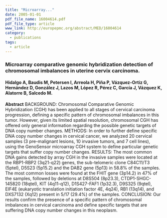 ```yaml
---
title: "Microarray..."
date: 2005-01-01
pdf_file_name: 16004614.pdf
pdf_file_type: article
www_link: http://europepmc.org/abstract/MED/16004614
category:
  - publications
tags:
  - article
---
```


### Microarray comparative genomic hybridization detection of chromosomal imbalances in uterine cervix carcinoma.
#### Hidalgo A, Baudis M, Petersen I, Arreola H, Piña P, Vázquez-Ortiz G, Hernández D, González J, Lazos M, López R, Pérez C, García J, Vázquez K, Alatorre B, Salcedo M.

**Abstract** BACKGROUND: Chromosomal Comparative Genomic Hybridization (CGH) has been applied to all stages of cervical carcinoma progression, defining a specific pattern of chromosomal imbalances in this tumor. However, given its limited spatial resolution, chromosomal CGH has offered only general information regarding the possible genetic targets of DNA copy number changes. METHODS: In order to further define specific DNA copy number changes in cervical cancer, we analyzed 20 cervical samples (3 pre-malignant lesions, 10 invasive tumors, and 7 cell lines), using the GenoSensor microarray CGH system to define particular genetic targets that suffer copy number changes. RESULTS: The most common DNA gains detected by array CGH in the invasive samples were located at the RBP1-RBP2 (3q21-q22) genes, the sub-telomeric clone C84C11/T3 (5ptel), D5S23 (5p15.2) and the DAB2 gene (5p13) in 58.8% of the samples. The most common losses were found at the FHIT gene (3p14.2) in 47% of the samples, followed by deletions at D8S504 (8p23.3), CTDP1-SHGC- 145820 (18qtel), KIT (4q11-q12), D1S427-FAF1 (1p32.3), D9S325 (9qtel), EIF4E (eukaryotic translation initiation factor 4E, 4q24), RB1 (13q14), and DXS7132 (Xq12) present in 5/17 (29.4%) of the samples. CONCLUSION: Our results confirm the presence of a specific pattern of chromosomal imbalances in cervical carcinoma and define specific targets that are suffering DNA copy number changes in this neoplasm.
